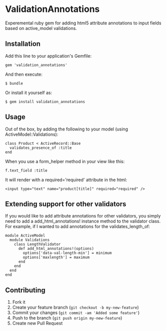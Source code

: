 # ValidationAnnotations

Experemental ruby gem for adding html5 attribute annotations to input fields based on active_model validations.

## Installation

Add this line to your application's Gemfile:

    gem 'validation_annotations'

And then execute:

    $ bundle

Or install it yourself as:

    $ gem install validation_annotations

## Usage

Out of the box, by adding the following to your model (using ActiveModel::Validations):

    class Product < ActiveRecord::Base
      validates_presence_of :title
    end

When you use a form_helper method in your view like this:

    f.text_field :title

It will render with a required='required' attribute in the html:

    <input type="text" name="product[title]" required="required" />

## Extending support for other validators

If you would like to add attribute annotations for other validators, you simply need to add
a add_html_annotations! instance method to the validator class. For example, if I wanted to add annotations for the validates_length_of:

    module ActiveModel
      module Validations
        class LengthValidator
          def add_html_annotations!(options)
            options['data-val-length-min'] = minimum
            options['maxlength'] = maximum
          end
        end
      end
    end

## Contributing

1. Fork it
2. Create your feature branch (`git checkout -b my-new-feature`)
3. Commit your changes (`git commit -am 'Added some feature'`)
4. Push to the branch (`git push origin my-new-feature`)
5. Create new Pull Request
